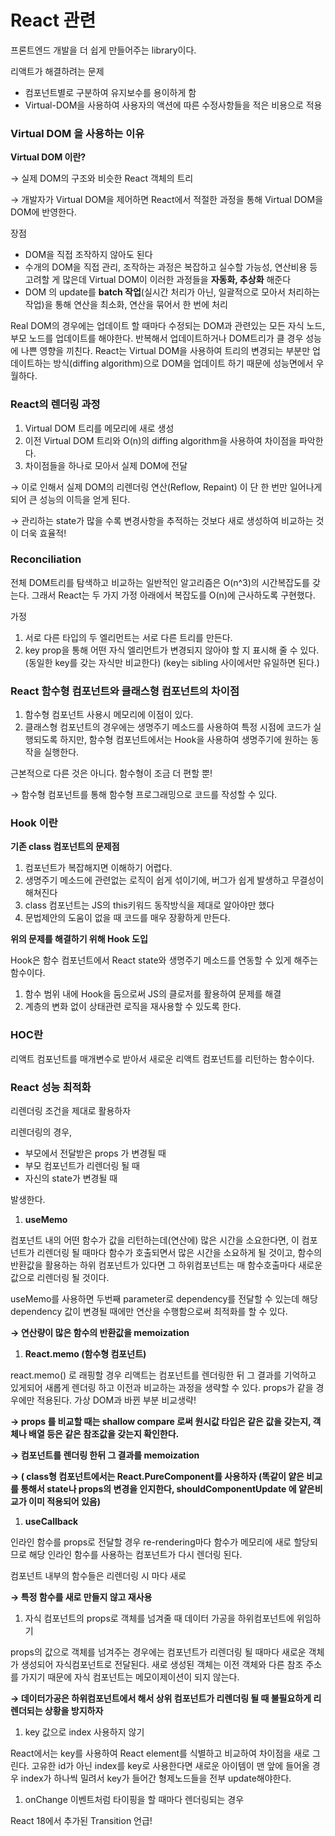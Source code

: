 # React 관련

프론트엔드 개발을 더 쉽게 만들어주는 library이다.

리액트가 해결하려는 문제

- 컴포넌트별로 구분하여 유지보수를 용이하게 함
- Virtual-DOM을 사용하여 사용자의 액션에 따른 수정사항들을 적은 비용으로 적용

### Virtual DOM 을 사용하는 이유

**Virtual DOM 이란?**

→ 실제 DOM의 구조와 비슷한 React 객체의 트리

→ 개발자가 Virtual DOM을 제어하면 React에서 적절한 과정을 통해 Virtual DOM을 DOM에 반영한다.

장점

- DOM을 직접 조작하지 않아도 된다
- 수개의 DOM을 직접 관리, 조작하는 과정은 복잡하고 실수할 가능성, 연산비용 등 고려할 게 많은데 Virtual DOM이 이러한 과정들을 **자동화, 추상화** 해준다
- DOM 의 update를 **batch 작업**(실시간 처리가 아닌, 일괄적으로 모아서 처리하는 작업)을 통해 연산을 최소화, 연산을 묶어서 한 번에 처리

 Real DOM의 경우에는 업데이트 할 때마다 수정되는 DOM과 관련있는 모든 자식 노드, 부모 노드를 업데이트를 해야한다. 반복해서 업데이트하거나 DOM트리가 클 경우 성능에 나쁜 영향을 끼친다. React는 Virtual DOM을 사용하여 트리의 변경되는 부분만 업데이트하는 방식(diffing algorithm)으로 DOM을 업데이트 하기 때문에 성능면에서 우월하다.

### React의 렌더링 과정

1. Virtual DOM 트리를 메모리에 새로 생성
2. 이전 Virtual DOM 트리와 O(n)의 diffing algorithm을 사용하여 차이점을 파악한다.
3. 차이점들을 하나로 모아서 실제 DOM에 전달

→ 이로 인해서 실제 DOM의 리렌더링 연산(Reflow, Repaint) 이 단 한 번만 일어나게 되어 큰 성능의 이득을 얻게 된다. 

→ 관리하는 state가 많을 수록 변경사항을 추적하는 것보다 새로 생성하여 비교하는 것이 더욱 효율적!

### Reconciliation

전체 DOM트리를 탐색하고 비교하는 일반적인 알고리즘은 O(n^3)의 시간복잡도를 갖는다. 그래서 React는 두 가지 가정 아래에서 복잡도를 O(n)에 근사하도록 구현했다.

가정

1. 서로 다른 타입의 두 엘리먼트는 서로 다른 트리를 만든다.
2. key prop을 통해 어떤 자식 엘리먼트가 변경되지 않아야  할 지 표시해 줄 수 있다. (동일한 key를 갖는 자식만 비교한다) (key는 sibling 사이에서만 유일하면 된다.)

### React 함수형 컴포넌트와 클래스형 컴포넌트의 차이점

1. 함수형 컴포넌트 사용시 메모리에 이점이 있다.
2. 클래스형 컴포넌트의 경우에는 생명주기 메소드를 사용하여 특정 시점에 코드가 실행되도록 하지만, 함수형 컴포넌트에서는 Hook을 사용하여 생명주기에 원하는 동작을 실행한다.

근본적으로 다른 것은 아니다. 함수형이 조금 더 편할 뿐!

→ 함수형 컴포넌트를 통해 함수형 프로그래밍으로 코드를 작성할 수 있다.

### Hook 이란

**기존 class 컴포넌트의 문제점**

1. 컴포넌트가 복잡해지면 이해하기 어렵다.
2. 생명주기 메소드에 관련없는 로직이 쉽게 섞이기에, 버그가 쉽게 발생하고 무결성이 해쳐진다
3. class 컴포넌트는 JS의 this키워드 동작방식을 제대로 알아야만 했다
4. 문법제안의 도움이 없을 때 코드를 매우 장황하게 만든다.

**위의 문제를 해결하기 위해 Hook 도입**

Hook은 함수 컴포넌트에서 React state와 생명주기 메소드를 연동할 수 있게 해주는 함수이다.

1. 함수 범위 내에 Hook을 둠으로써 JS의 클로저를 활용하여 문제를 해결
2. 계층의 변화 없이 상태관련 로직을 재사용할 수 있도록 한다.

### HOC란

리액트 컴포넌트를 매개변수로 받아서 새로운 리액트 컴포넌트를 리턴하는 함수이다.

### React 성능 최적화

리렌더링 조건을 제대로 활용하자

리렌더링의 경우,

- 부모에서 전달받은 props 가 변경될 때
- 부모 컴포넌트가 리렌더링 될 때
- 자신의 state가 변경될 때

발생한다.

1. **useMemo**

 컴포넌트 내의 어떤 함수가 값을 리턴하는데(연산에) 많은 시간을 소요한다면, 이 컴포넌트가 리렌더링 될 때마다 함수가 호출되면서 많은 시간을 소요하게 될 것이고, 함수의 반환값을 활용하는 하위 컴포넌트가 있다면 그 하위컴포넌트는 매 함수호출마다 새로운 값으로 리렌더링 될 것이다.

 useMemo를 사용하면 두번째 parameter로 dependency를 전달할 수 있는데 해당 dependency 값이 변경될 때에만 연산을 수행함으로써 최적화를 할 수 있다.

**→ 연산량이 많은 함수의 반환값을 memoization**

1. **React.memo (함수형 컴포넌트)**

 react.memo() 로 래핑할 경우 리액트는 컴포넌트를 렌더링한 뒤 그 결과를 기억하고 있게되어 새롭게 렌더링 하고 이전과 비교하는 과정을 생략할 수 있다. props가 같을 경우에만 적용된다. 가상 DOM과 바뀐 부분 비교생략!

**→ props 를 비교할 때는 shallow compare 로써 원시값 타입은 같은 값을 갖는지, 객체나 배열 등은 같은 참조값을 갖는지 확인한다.**

**→ 컴포넌트를 렌더링 한뒤 그 결과를 memoization**

**→ ( class형 컴포넌트에서는 React.PureComponent를 사용하자 (똑같이 얕은 비교를 통해서 state나 props의 변경을 인지한다, shouldComponentUpdate 에 얕은비교가 이미 적용되어 있음)**

1. **useCallback**

 인라인 함수를 props로 전달할 경우 re-rendering마다 함수가 메모리에 새로 할당되므로 해당 인라인 함수를 사용하는 컴포넌트가 다시 렌더링 된다.

 컴포넌트 내부의 함수들은 리렌더링 시 마다 새로 

**→ 특정 함수를 새로 만들지 않고 재사용**

1. 자식 컴포넌트의 props로 객체를 넘겨줄 때 데이터 가공을 하위컴포넌트에 위임하기

 props의 값으로 객체를 넘겨주는 경우에는 컴포넌트가 리렌더링 될 때마다 새로운 객체가 생성되어 자식컴포넌트로 전달된다. 새로 생성된 객체는 이전 객체와 다른 참조 주소를 가지기 때문에 자식 컴포넌트는 메모이제이션이 되지 않는다.

**→ 데이터가공은 하위컴포넌트에서 해서 상위 컴포넌트가 리렌더링 될 때 불필요하게 리렌더되는 상황을 방지하자**

1. key 값으로 index 사용하지 않기

 React에서는 key를 사용하여 React element를 식별하고 비교하여 차이점을 새로 그린다. 고유한 id가 아닌 index를 key로 사용한다면 새로운 아이템이 맨 앞에 들어올 경우 index가 하나씩 밀려서 key가 들어간 형제노드들을 전부 update해야한다.

1. onChange 이벤트처럼 타이핑을 할 때마다 렌더링되는 경우

 React 18에서 추가된 Transition 언급!